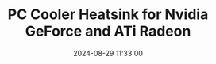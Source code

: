 ---
layout: post
title: PC Cooler Heatsink for Nvidia GeForce and ATi Radeon
summary: 
date: '2024-08-29 11:33:00'
tags: [PC]
---